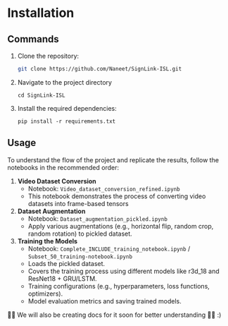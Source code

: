 # Installation

## Commands

1. Clone the repository:
   ```bash
   git clone https://github.com/Naneet/SignLink-ISL.git
   ```

2. Navigate to the project directory
   ```
   cd SignLink-ISL
   ```

3. Install the required dependencies:
   ```
   pip install -r requirements.txt
   ```

## Usage

To understand the flow of the project and replicate the results, follow the notebooks in the recommended order:

1. **Video Dataset Conversion**
   - Notebook: `Video_dataset_conversion_refined.ipynb`
   - This notebook demonstrates the process of converting video datasets into frame-based tensors
2. **Dataset Augmentation**
   - Notebook: `Dataset_augmentation_pickled.ipynb`
   - Apply various augmentations (e.g., horizontal flip, random crop, random rotation) to pickled dataset.
3. **Training the Models**
   - Notebook: `Complete_INCLUDE_training_notebook.ipynb` / `Subset_50_training-notebook.ipynb`
   - Loads the pickled dataset.
   - Covers the training process using different models like r3d_18 and ResNet18 + GRU/LSTM.
   - Training configurations (e.g., hyperparameters, loss functions, optimizers).
   - Model evaluation metrics and saving trained models.
  
🚨🚨 We will also be creating docs for it soon for better understanding 🚨🚨 :)





